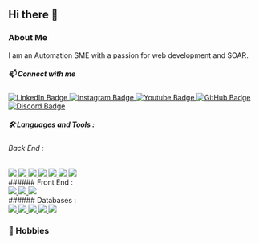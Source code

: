 ## Hi there 👋

### About Me
I am an Automation SME with a passion for web development and SOAR. 

##### :mailbox: Connect with me
<div id="badges">
  <a href="https://www.linkedin.com/in/derek-hoogewerf/">
    <img src="https://img.shields.io/badge/LinkedIn-0e76a8?style=for-the-badge&logo=linkedin&logoColor=FFFFFF" alt="LinkedIn Badge"/>
  </a>
  <a href="https://www.instagram.com/derek_hoogewerf">
    <img src="https://img.shields.io/badge/Instagram-C13584?style=for-the-badge&logo=instagram&logoColor=FFDC80" alt="Instagram Badge"/>
  </a>
  <a href="https://www.youtube.com/@dbhoogewerf">
    <img src="https://img.shields.io/badge/Youtube-FF0000?style=for-the-badge&logo=youtube&logoColor=FFFFFF" alt="Youtube Badge"/>
  </a>
  <a href="https://github.com/derek-hoogewerf">
    <img src="https://img.shields.io/badge/GitHub-333?style=for-the-badge&logo=github&logoColor=FFFFFF" alt="GitHub Badge"/>
  </a>
  <a href="https://discordapp.com/users/cutthroat8636">
    <img src="https://img.shields.io/badge/Discord-738ADB?style=for-the-badge&logo=discord&logoColor=FFFFFF" alt="Discord Badge"/>
  </a>
</div>
 
##### :hammer_and_wrench: Languages and Tools :
###### Back End :
  <div id='backend'>
    <a href="#">
      <img src="https://img.shields.io/badge/Java-orange">
    </a>
    <a href="#">
      <img src="https://img.shields.io/badge/JavaScript-yellow">
    </a>
    <a href="#">
      <img src="https://img.shields.io/badge/NodeJS-darkgreen">
    </a>
    <a href="#">
      <img src="https://img.shields.io/badge/Perl-cyan">
    </a>
    <a href="#">
      <img src="https://img.shields.io/badge/PowerShell-black">
    </a>
    <a href="#">
      <img src="https://img.shields.io/badge/Python-blue">
    </a>
    <a href="#">
      <img src="https://img.shields.io/badge/Ruby-red">
    </a>
  </div>
###### Front End : 
  <div id='frontend'>
    <a href="#">
      <img src="https://img.shields.io/badge/HTML-grey">
    </a>
    <a href="#">
      <img src="https://img.shields.io/badge/MarkDown-green">
    </a>
    <a href="#">
      <img src="https://img.shields.io/badge/PHP-lightblue">
    </a>
  </div>
###### Databases :
  <div id='databases'>
    <a href="#">
      <img src="https://img.shields.io/badge/AQL-white">
    </a>
    <a href="#">
      <img src="https://img.shields.io/badge/ElasticDB-silver">
    </a>
    <a href="#">
      <img src="https://img.shields.io/badge/MongoDB-darkgreen">
    </a>
    <a href="#">
      <img src="https://img.shields.io/badge/MySQL-tangerine">
    </a>
    <a href="#">
      <img src="https://img.shields.io/badge/PostgreSQL-darkblue">
    </a>
  </div>



### :footprints: Hobbies

<!--
**derek-hoogewerf/derek-hoogewerf** is a ✨ _special_ ✨ repository because its `README.md` (this file) appears on your GitHub profile.

Here are some ideas to get you started:

- 🔭 I’m currently working on ...
- 🌱 I’m currently learning ...
- 👯 I’m looking to collaborate on ...
- 🤔 I’m looking for help with ...
- 💬 Ask me about ...
- 📫 How to reach me: ...
- 😄 Pronouns: ...
- ⚡ Fun fact: ...
-->
